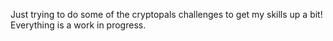 Just trying to do some of the cryptopals challenges to get my skills up a bit! Everything is a work in progress.